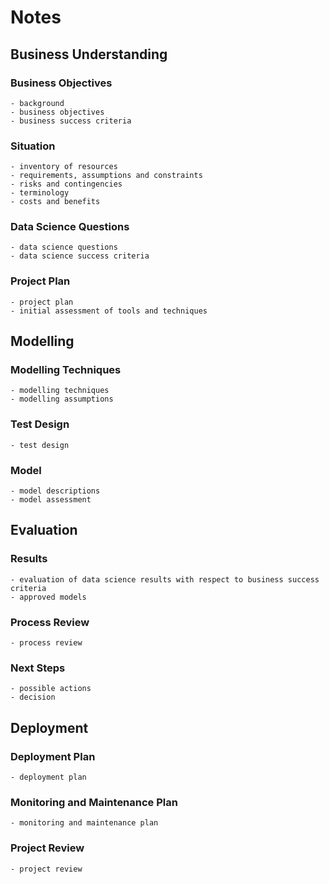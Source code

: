 # Notes

## Business Understanding

### Business Objectives

    - background
    - business objectives
    - business success criteria

### Situation

    - inventory of resources
    - requirements, assumptions and constraints
    - risks and contingencies
    - terminology
    - costs and benefits

### Data Science Questions

    - data science questions
    - data science success criteria

### Project Plan

    - project plan
    - initial assessment of tools and techniques

## Modelling

### Modelling Techniques

    - modelling techniques
    - modelling assumptions

### Test Design

    - test design

### Model

    - model descriptions
    - model assessment

## Evaluation

### Results

    - evaluation of data science results with respect to business success criteria
    - approved models

### Process Review

    - process review

### Next Steps

    - possible actions
    - decision

## Deployment

### Deployment Plan

    - deployment plan

### Monitoring and Maintenance Plan

    - monitoring and maintenance plan

### Project Review

    - project review